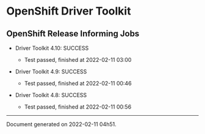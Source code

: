 
OpenShift Driver Toolkit
========================

OpenShift Release Informing Jobs
--------------------------------



* Driver Toolkit 4.10: SUCCESS
  - Test passed, finished at 2022-02-11 03:00



* Driver Toolkit 4.9: SUCCESS
  - Test passed, finished at 2022-02-11 00:46



* Driver Toolkit 4.8: SUCCESS
  - Test passed, finished at 2022-02-11 00:56

---
Document generated on 2022-02-11 04h51.
